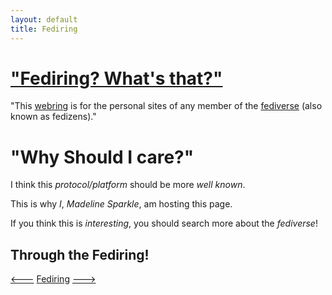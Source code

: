 ```yaml
---
layout: default
title: Fediring
---
```


<head></head>

<div class="section">

<h1>
<a href="https://fediring.net/">
"Fediring? What's that?"
</a>
</h1>
<div class="content">
<p>"This <a href="https://en.wikipedia.org/wiki/Webring">webring</a> is for the personal sites of any member of the <a href="https://en.wikipedia.org/wiki/Fediverse">fediverse</a> (also known as fedizens)."</p>
</div>

<h1>
"Why Should I care?"
</h1>
<div class="content">
<p>I think this <em>protocol/platform</em> should be more <em>well known</em>.</p>
<p>This is why <em>I</em>, <em>Madeline Sparkle</em>, am hosting this page.</p>
<p>If you think this is <em>interesting</em>, you should search more about the <em>fediverse</em>!</p>
</div>

<div class="section">
<h2 class="center-text">Through the Fediring!</h2>
<nav class="content">
    <a class="nav-element" href="https://fediring.net/previous?host=mg138.github.io"><---</a>
    <a class="nav-element" href="https://fediring.net/">Fediring</a>
    <a class="nav-element" href="https://fediring.net/next?host=mg138.github.io">---></a>
</nav>
</div>

</div>
